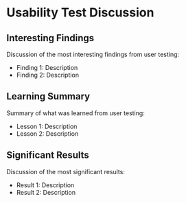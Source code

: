# Usability Test Discussion

## Interesting Findings
Discussion of the most interesting findings from user testing:
- Finding 1: Description
- Finding 2: Description

## Learning Summary
Summary of what was learned from user testing:
- Lesson 1: Description
- Lesson 2: Description

## Significant Results
Discussion of the most significant results:
- Result 1: Description
- Result 2: Description